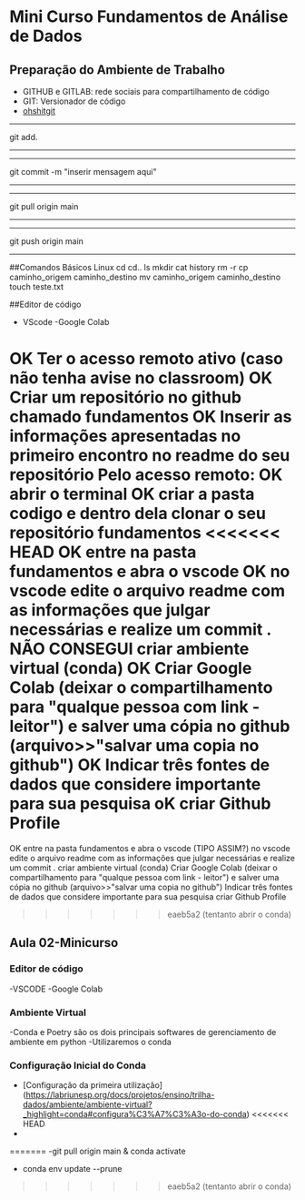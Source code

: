 # Mini Curso Fundamentos de Análise de Dados
## Preparação do Ambiente de Trabalho
- GITHUB e GITLAB: rede sociais para compartilhamento de código
- GIT: Versionador de código
- [ohshitgit](https://ohshitgit.com/)

* * *
git add. 
* * *

* * * 
git commit -m "inserir mensagem aqui"
* * *

* * * 
git pull origin main
* * *

* * * 
git push origin main
* * *

##Comandos Básicos Linux
cd
cd..
ls
mkdir
cat
history
rm -r 
cp caminho_origem caminho_destino
mv caminho_origem caminho_destino
touch teste.txt

##Editor de código 
- VScode
-Google Colab



 OK Ter o acesso remoto ativo (caso não tenha avise no classroom) 
 OK Criar um repositório no github chamado fundamentos
 OK Inserir as informações apresentadas no primeiro encontro no readme do seu repositório
 Pelo acesso remoto:
 OK abrir o terminal
 OK criar a pasta codigo e dentro dela clonar o seu repositório fundamentos
<<<<<<< HEAD
 OK entre na pasta fundamentos e abra o vscode
 OK no vscode edite o arquivo readme com as informações que julgar necessárias e realize um commit .
NÃO CONSEGUI criar ambiente virtual (conda)
OK Criar Google Colab (deixar o compartilhamento para "qualque pessoa com link - leitor") e salver uma cópia no github (arquivo>>"salvar uma copia no github")
 OK Indicar três fontes de dados que considere importante para sua pesquisa
 oK criar Github Profile
=======
OK  entre na pasta fundamentos e abra o vscode
(TIPO ASSIM?) no vscode edite o arquivo readme com as informações que julgar necessárias e realize um commit .
 criar ambiente virtual (conda)
 Criar Google Colab (deixar o compartilhamento para "qualque pessoa com link - leitor") e salver uma cópia no github (arquivo>>"salvar uma copia no github")
 Indicar três fontes de dados que considere importante para sua pesquisa
 criar Github Profile
>>>>>>> eaeb5a2 (tentanto abrir o conda)

## Aula 02-Minicurso
### Editor de código
-VSCODE
-Google Colab
### Ambiente Virtual
-Conda e Poetry são os dois principais softwares de gerenciamento de ambiente em python
-Utilizaremos o conda

### Configuração Inicial do Conda
- [Configuração da primeira utilização] (https://labriunesp.org/docs/projetos/ensino/trilha-dados/ambiente/ambiente-virtual?_highlight=conda#configura%C3%A7%C3%A3o-do-conda)
<<<<<<< HEAD
- 
=======
-git pull origin main & conda activate <fundamentos>
- conda env update --prune
>>>>>>> eaeb5a2 (tentanto abrir o conda)
